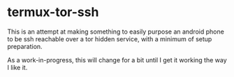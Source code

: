 # termux-tor-ssh

This is an attempt at making something to easily purpose an android phone to be ssh reachable over a tor hidden service, with a minimum of setup preparation.

As a work-in-progress, this will change for a bit until I get it working the way I like it.
